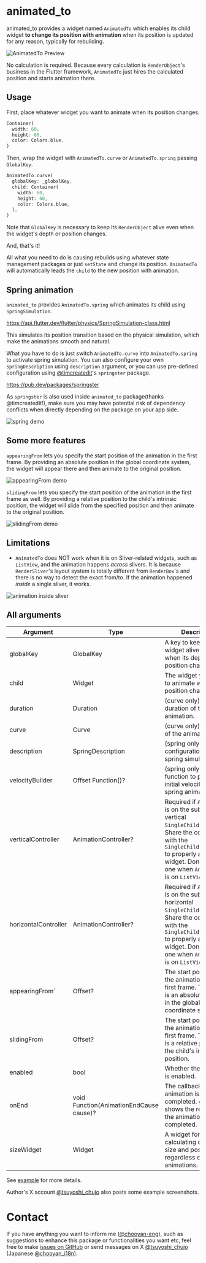 # animated_to

animated_to provides a widget named `AnimatedTo` which enables its child widget **to change its position with animation** when its position is updated for any reason, typically for rebuilding.

![AnimatedTo Preview](https://github.com/chooyan-eng/animated_to/raw/main/assets/animated_to_1.gif)

No calculation is required. Because every calculation is `RenderObject`'s business in the Flutter framework, `AnimatedTo` just hires the calculated position and starts animation there.

## Usage

First, place whatever widget you want to animate when its position changes.

```dart
Container(
  width: 60,
  height: 60,
  color: Colors.blue,
)
```

Then, wrap the widget with `AnimatedTo.curve` or `AnimatedTo.spring` passing `GlobalKey`.

```dart
AnimatedTo.curve(
  globalKey: _globalKey,
  child: Container(
    width: 60,
    height: 60,
    color: Colors.blue,
  ),
)
```

Note that `GlobalKey` is necessary to keep its `RenderObject` alive even when the widget's depth or position changes.

And, that's it!

All what you need to do is causing rebuilds using whatever state management packages or just `setState` and change its position. `AnimatedTo` will automatically leads the `child` to the new position with animation.

## Spring animation

`animated_to` provides `AnimatedTo.spring` which animates its child using `SpringSimulation`.

https://api.flutter.dev/flutter/physics/SpringSimulation-class.html

This simulates its position transition based on the physical simulation, which make the animations smooth and natural.

What you have to do is just switch `AnimatedTo.curve` into `AnimatedTo.spring` to activate spring simulation. You can also configure your own `SpringDescription` using `description` argument, or you can use pre-defined configuration using [@timcreatedit](https://github.com/timcreatedit)'s `springster` package. 

https://pub.dev/packages/springster

As `springster` is also used inside `animated_to` package(thanks @timcreatedit!), make sure you may have potential risk of dependency conflicts when directly depending on the package on your app side.

![spring demo](https://github.com/chooyan-eng/animated_to/raw/main/assets/animated_to_4.gif)

## Some more features

`appearingFrom` lets you specify the start position of the animation in the first frame. By providing an absolute position in the global coordinate system, the widget will appear there and then animate to the original position.

![appearingFrom demo](https://github.com/chooyan-eng/animated_to/raw/main/assets/animated_to_2.gif)

`slidingFrom` lets you specify the start position of the animation in the first frame as well. By providing a relative position to the child's intrinsic position, the widget will slide from the specified position and then animate to the original position.

![slidingFrom demo](https://github.com/chooyan-eng/animated_to/raw/main/assets/animated_to_3.gif)

## Limitations

- `AnimatedTo` does NOT work when it is on Sliver-related widgets, such as `ListView`, and the animation happens _across_ slivers. It is because `RenderSliver`'s layout system is totally different from `RenderBox`'s and there is no way to detect the exact from/to. If the animation happened _inside_ a single sliver, it works.

![animation inside sliver](https://github.com/chooyan-eng/animated_to/raw/main/assets/animated_to_5.gif)

## All arguments

| Argument | Type | Description |
| --- | --- | --- |
| globalKey | GlobalKey | A key to keep the widget alive even when its depth or position changes. |
| child | Widget | The widget you want to animate when its position changes. |
| duration | Duration | (curve only) The duration of the animation. |
| curve | Curve | (curve only) The curve of the animation. |
| description | SpringDescription | (spring only) The configuration of the spring simulation. |
| velocityBuilder | Offset Function()? | (spring only) A function to provide initial velocity to start spring animation. |
| verticalController | AnimationController? | Required if `AnimatedTo` is on the subtree of vertical `SingleChildScrollView`. Share the controller with the `SingleChildScrollView` to properly animate the widget. Don't provide one when `AnimatedTo` is on `ListView`. |
| horizontalController | AnimationController? | Required if `AnimatedTo` is on the subtree of horizontal `SingleChildScrollView`. Share the controller with the `SingleChildScrollView` to properly animate the widget. Don't provide one when `AnimatedTo` is on `ListView`. |
| appearingFrom` | Offset? | The start position of the animation in the first frame. This offset is an absolute position in the global coordinate system. |
| slidingFrom | Offset? | The start position of the animation in the first frame. This offset is a relative position to the child's intrinsic position. |
| enabled | bool | Whether the animation is enabled. |
| onEnd | void Function(AnimationEndCause cause)? | The callback when the animation is completed. `cause` shows the reason why the animation is completed. |
| sizeWidget | Widget | A widget for calculating desired size and position regardless of animations. |

See [example](example) for more details.

Author's X account [@tsuyoshi_chujo](https://x.com/tsuyoshi_chujo) also posts some example screenshots.

# Contact

If you have anything you want to inform me ([@chooyan-eng](https://github.com/chooyan-eng)), such as suggestions to enhance this package or functionalities you want etc, feel free to make [issues on GitHub](https://github.com/chooyan-eng/animated_to/issues) or send messages on X [@tsuyoshi_chujo](https://x.com/tsuyoshi_chujo) (Japanese [@chooyan_i18n](https://x.com/chooyan_i18n)).

